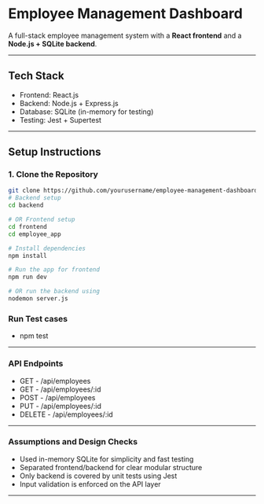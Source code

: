 # Employee Management Dashboard

A full-stack employee management system with a **React frontend** and a **Node.js + SQLite backend**.

---

## Tech Stack

- Frontend: React.js
- Backend: Node.js + Express.js
- Database: SQLite (in-memory for testing)
- Testing: Jest + Supertest

---

## Setup Instructions

### 1. Clone the Repository

```bash
git clone https://github.com/yourusername/employee-management-dashboard.git
# Backend setup
cd backend 

# OR Frontend setup
cd frontend
cd employee_app

# Install dependencies
npm install

# Run the app for frontend
npm run dev

# OR run the backend using
nodemon server.js

```

### Run Test cases

- npm test

---

### API Endpoints

- GET - /api/employees
- GET - /api/employees/:id
- POST - /api/employees
- PUT - /api/employees/:id
- DELETE - /api/employees/:id

---

### Assumptions and Design Checks

- Used in-memory SQLite for simplicity and fast testing
- Separated frontend/backend for clear modular structure
- Only backend is covered by unit tests using Jest
- Input validation is enforced on the API layer

---
